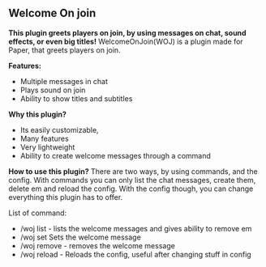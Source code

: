 ## Welcome On join
**This plugin greets players on join, by using messages on chat, sound effects, or even big titles!**
WelcomeOnJoin(WOJ) is a plugin made for Paper, that greets players on join.

**Features:**
 - Multiple messages in chat
 - Plays sound on join
 - Ability to show titles and subtitles

**Why this plugin?**

 - Its easily customizable,
 - Many features
 - Very lightweight
 - Ability to create welcome messages through a command

**How to use this plugin?**
There are two ways, by using commands, and the config. With commands you can only list the chat messages, create them, delete em and reload the config.
With the config though, you can change everything this plugin has to offer.

List of command:
- /woj list - lists the welcome messages and gives ability to remove em
- /woj set <number> <message> Sets the welcome message
- /woj remove <number> - removes the welcome message
- /woj reload - Reloads the config, useful after changing stuff in config
